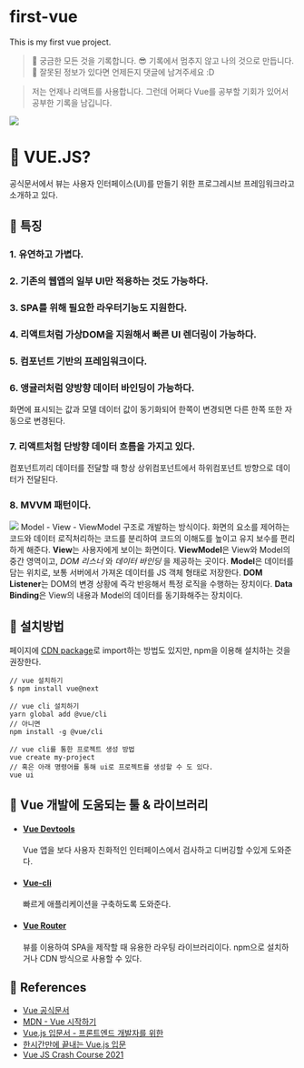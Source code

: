 # first-vue

This is my first vue project.

> 📝 궁금한 모든 것을 기록합니다.
> 😎 기록에서 멈추지 않고 나의 것으로 만듭니다.
> 🙈 잘못된 정보가 있다면 언제든지 댓글에 남겨주세요 :D

> 저는 언제나 리액트를 사용합니다. 그런데 어쩌다 Vue를 공부할 기회가 있어서 공부한 기록을 남깁니다.

![](https://images.velog.io/images/gunwooko/post/d2f2d536-2590-4a87-8180-1465606b8552/vue1.png)

# 🤔 VUE.JS?

공식문서에서 뷰는 사용자 인터페이스(UI)를 만들기 위한 프로그레시브 프레임워크라고 소개하고 있다.

## 🧐 특징

### 1. 유연하고 가볍다.

### 2. 기존의 웹앱의 일부 UI만 적용하는 것도 가능하다.

### 3. SPA를 위해 필요한 라우터기능도 지원한다.

### 4. 리액트처럼 가상DOM을 지원해서 빠른 UI 렌더링이 가능하다.

### 5. 컴포넌트 기반의 프레임워크이다.

### 6. 앵귤러처럼 양방향 데이터 바인딩이 가능하다.

화면에 표시되는 값과 모델 데이터 값이 동기화되어 한쪽이 변경되면 다른 한쪽 또한 자동으로 변경된다.

### 7. 리액트처험 단방향 데이터 흐름을 가지고 있다.

컴포넌트끼리 데이터를 전달할 때 항상 상위컴포넌트에서 하위컴포넌트 방향으로 데이터가 전달된다.

### 8. MVVM 패턴이다.

![](https://images.velog.io/images/gunwooko/post/34ea0ccf-2980-4a5c-9a9d-2c626467df8d/MVVMPattern.png)
Model - View - ViewModel 구조로 개발하는 방식이다. 화면의 요소를 제어하는 코드와 데이터 로직처리하는 코드를 분리하여 코드의 이해도를 높이고 유지 보수를 편리하게 해준다.
**View**는 사용자에게 보이는 화면이다.
**ViewModel**은 View와 Model의 중간 영역이고, _DOM 리스너_ 와 _데이터 바인딩_ 을 제공하는 곳이다.
**Model**은 데이터를 담는 위치로, 보통 서버에서 가져온 데이터를 JS 객체 형태로 저장한다.
**DOM Listener**는 DOM의 변경 상황에 즉각 반응해서 특정 로직을 수행하는 장치이다.
**Data Binding**은 View의 내용과 Model의 데이터를 동기화해주는 장치이다.

## 🔧 설치방법

페이지에 [CDN package](https://v3.ko.vuejs.org/guide/installation.html#cdn)로 import하는 방법도 있지만, npm을 이용해 설치하는 것을 권장한다.

```
// vue 설치하기
$ npm install vue@next

// vue cli 설치하기
yarn global add @vue/cli
// 아니면
npm install -g @vue/cli
```

```
// vue cli를 통한 프로젝트 생성 방법
vue create my-project
// 혹은 아래 명령어를 통해 ui로 프로젝트를 생성할 수 도 있다.
vue ui
```

## 📌 Vue 개발에 도움되는 툴 & 라이브러리

- #### [Vue Devtools](https://github.com/vuejs/vue-devtools#vue-devtools)

  Vue 앱을 보다 사용자 친화적인 인터페이스에서 검사하고 디버깅할 수있게 도와준다.

- #### [Vue-cli](https://cli.vuejs.org/)

  빠르게 애플리케이션을 구축하도록 도와준다.

- #### [Vue Router](https://router.vuejs.org/installation.html#direct-download-cdn)
  뷰를 이용하여 SPA을 제작할 때 유용한 라우팅 라이브러리이다. npm으로 설치하거나 CDN 방식으로 사용할 수 있다.

## 👀 References

- [Vue 공식문서](https://v3.ko.vuejs.org/guide/introduction.html)
- [MDN - Vue 시작하기](https://developer.mozilla.org/ko/docs/Learn/Tools_and_testing/Client-side_JavaScript_frameworks/Vue_getting_started)
- [Vue.js 입문서 - 프론트엔드 개발자를 위한](https://joshua1988.github.io/web-development/vuejs/vuejs-tutorial-for-beginner/#vue-components)
- [한시간만에 끝내는 Vue.js 입문](https://www.youtube.com/watch?v=sqH0u8wN4Rs)
- [Vue JS Crash Course 2021](https://www.youtube.com/watch?v=qZXt1Aom3Cs)
